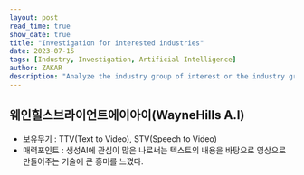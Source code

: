 ```yaml
---
layout: post
read_time: true
show_date: true
title: "Investigation for interested industries"
date: 2023-07-15
tags: [Industry, Investigation, Artificial Intelligence]
author: ZAKAR
description: "Analyze the industry group of interest or the industry group to which the company of interest belongs"
---
```


## 웨인힐스브라이언트에이아이(WayneHills A.I)

- 보유무기 : TTV(Text to Video), STV(Speech to Video)
- 매력포인트 : 생성AI에 관심이 많은 나로써는 텍스트의 내용을 바탕으로 영상으로 만들어주는 기술에 큰 흥미를 느꼈다.